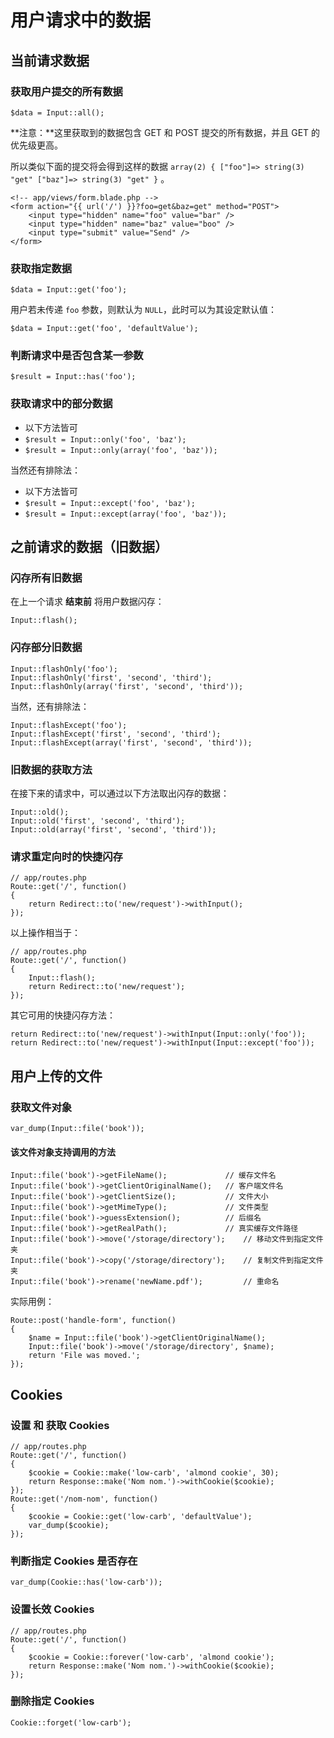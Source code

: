 # 用户请求中的数据

## 当前请求数据

### 获取用户提交的所有数据

    $data = Input::all();

**注意：**这里获取到的数据包含 GET 和 POST 提交的所有数据，并且 GET 的优先级更高。

所以类似下面的提交将会得到这样的数据 `array(2) { ["foo"]=> string(3) "get" ["baz"]=> string(3) "get" }` 。

    <!-- app/views/form.blade.php -->
    <form action="{{ url('/') }}?foo=get&baz=get" method="POST">
        <input type="hidden" name="foo" value="bar" />
        <input type="hidden" name="baz" value="boo" />
        <input type="submit" value="Send" />
    </form>

### 获取指定数据

    $data = Input::get('foo');

用户若未传递 `foo` 参数，则默认为 `NULL`，此时可以为其设定默认值：

    $data = Input::get('foo', 'defaultValue');

### 判断请求中是否包含某一参数

    $result = Input::has('foo');

### 获取请求中的部分数据

- 以下方法皆可
- `$result = Input::only('foo', 'baz');`
- `$result = Input::only(array('foo', 'baz'));`

当然还有排除法：

- 以下方法皆可
- `$result = Input::except('foo', 'baz');`
- `$result = Input::except(array('foo', 'baz'));`

## 之前请求的数据（旧数据）

### 闪存所有旧数据

在上一个请求 **结束前** 将用户数据闪存：

    Input::flash();

### 闪存部分旧数据

    Input::flashOnly('foo');
    Input::flashOnly('first', 'second', 'third');
    Input::flashOnly(array('first', 'second', 'third'));

当然，还有排除法：

    Input::flashExcept('foo');
    Input::flashExcept('first', 'second', 'third');
    Input::flashExcept(array('first', 'second', 'third'));

### 旧数据的获取方法

在接下来的请求中，可以通过以下方法取出闪存的数据：

    Input::old();
    Input::old('first', 'second', 'third');
    Input::old(array('first', 'second', 'third'));

### 请求重定向时的快捷闪存

    // app/routes.php
    Route::get('/', function()
    {
        return Redirect::to('new/request')->withInput();
    });

以上操作相当于：

    // app/routes.php
    Route::get('/', function()
    {
        Input::flash();
        return Redirect::to('new/request');
    });

其它可用的快捷闪存方法：

    return Redirect::to('new/request')->withInput(Input::only('foo'));
    return Redirect::to('new/request')->withInput(Input::except('foo'));

## 用户上传的文件

### 获取文件对象

    var_dump(Input::file('book'));

#### 该文件对象支持调用的方法

    Input::file('book')->getFileName();             // 缓存文件名
    Input::file('book')->getClientOriginalName();   // 客户端文件名
    Input::file('book')->getClientSize();           // 文件大小
    Input::file('book')->getMimeType();             // 文件类型
    Input::file('book')->guessExtension();          // 后缀名
    Input::file('book')->getRealPath();             // 真实缓存文件路径
    Input::file('book')->move('/storage/directory');    // 移动文件到指定文件夹
    Input::file('book')->copy('/storage/directory');    // 复制文件到指定文件夹
    Input::file('book')->rename('newName.pdf');         // 重命名

实际用例：

    Route::post('handle-form', function()
    {
        $name = Input::file('book')->getClientOriginalName();
        Input::file('book')->move('/storage/directory', $name);
        return 'File was moved.';
    });

## Cookies

### 设置 和 获取 Cookies

    // app/routes.php
    Route::get('/', function()
    {
        $cookie = Cookie::make('low-carb', 'almond cookie', 30);
        return Response::make('Nom nom.')->withCookie($cookie);
    });
    Route::get('/nom-nom', function()
    {
        $cookie = Cookie::get('low-carb', 'defaultValue');
        var_dump($cookie);
    });

### 判断指定 Cookies 是否存在

    var_dump(Cookie::has('low-carb'));

### 设置长效 Cookies

    // app/routes.php
    Route::get('/', function()
    {
        $cookie = Cookie::forever('low-carb', 'almond cookie');
        return Response::make('Nom nom.')->withCookie($cookie);
    });

### 删除指定 Cookies

    Cookie::forget('low-carb');
